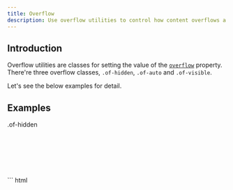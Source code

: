 ```yaml
---
title: Overflow
description: Use overflow utilities to control how content overflows a container.
---
```



## Introduction
Overflow utilities are classes for setting the value of the [`overflow`](https://developer.mozilla.org/en-US/docs/Web/CSS/overflow) property. There're three overflow classes, `.of-hidden`, `.of-auto` and `.of-visible`.

Let's see the below examples for detail.

## Examples
<div class="my-small of-hidden bc-dark" style="height: 8rem">
  <div class="bc-primary" style="width: 80%; height: 200%">
    <p class="c-light px-medium">.of-hidden</p>
  </div>
</div>
``` html
<div class="of-hidden">
  <div style="height: 200%"></div>
</div>
```

<div class="mt-medium mb-small of-auto bc-dark" style="height: 8rem">
  <div class="bc-primary" style="width: 80%; height: 200%">
    <p class="c-light px-medium">.of-auto</p>
  </div>
</div>
``` html
<div class="of-auto">
  <div style="height: 200%"></div>
</div>
```

<div class="mt-medium of-visible bc-dark" style="height: 8rem; margin-bottom: 9rem">
  <div class="bc-primary" style="width: 80%; height: 200%">
    <p class="c-light px-medium">.of-visible</p>
  </div>
</div>
``` html
<div class="of-visible">
  <div style="height: 200%"></div>
</div>
```